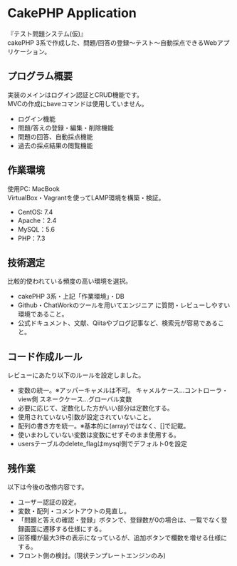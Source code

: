 # CakePHP Application

『テスト問題システム(仮)』<br>
cakePHP 3系で作成した、問題/回答の登録〜テスト〜自動採点できるWebアプリケーション。

## プログラム概要

実装のメインはログイン認証とCRUD機能です。<br>
MVCの作成にbaveコマンドは使用していません。

* ログイン機能
* 問題/答えの登録・編集・削除機能
* 問題の回答、自動採点機能
* 過去の採点結果の閲覧機能

## 作業環境
 
使用PC: MacBook<br>
VirtualBox・Vagrantを使ってLAMP環境を構築・検証。

* CentOS: 7.4
* Apache：2.4
* MySQL：5.6
* PHP：7.3

## 技術選定

比較的使われている頻度の高い環境を選択。
* cakePHP 3系・上記「作業環境」・DB
* Github・ChatWorkのツールを用いてエンジニア に質問・レビューしやすい環境であること。
* 公式ドキュメント、文献、Qiitaやブログ記事など、検索元が容易であること。

## コード作成ルール

レビューにあたり以下のルールを設定しました。

* 変数の統一。※アッパーキャメルは不可。
キャメルケース…コントローラ・view側
スネークケース…グローバル変数　
*  必要に応じて、定数化した方がいい部分は定数化する。
* 使用されていない引数が設定されていないこと。
* 配列の書き方を統一。※基本的に(array)ではなく、[]で記載。
* 使いまわしていない変数は変数にせずそのまま使用する。
*  usersテーブルのdelete_flagはmysql側でデフォルト0を設定

## 残作業

以下は今後の改修内容です。

* ユーザー認証の設定。
* 変数・配列・コメントアウトの見直し。
* 「問題と答えの確認・登録」ボタンで、登録数が0の場合は、一覧でなく登録画面に遷移する仕様にする。
* 回答欄が最大3件の表示になっているが、追加ボタンで欄数を増せる仕様にする。
* フロント側の検討。(現状テンプレートエンジンのみ)
